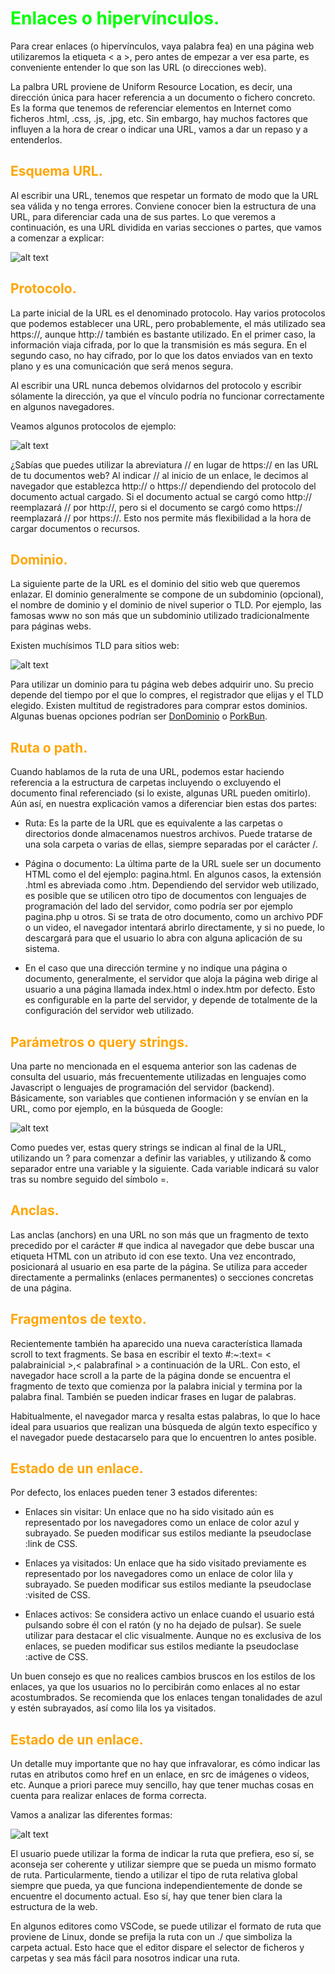 # <span style="color:lime">Enlaces o hipervínculos.</span>

Para crear enlaces (o hipervínculos, vaya palabra fea) en una página web utilizaremos la etiqueta < a >, pero antes de empezar a ver esa parte, es conveniente entender lo que son las URL (o direcciones web).

La palbra URL proviene de Uniform Resource Location, es decir, una dirección única para hacer referencia a un documento o fichero concreto. Es la forma que tenemos de referenciar elementos en Internet como ficheros .html, .css, .js, .jpg, etc. Sin embargo, hay muchos factores que influyen a la hora de crear o indicar una URL, vamos a dar un repaso y a entenderlos.

## <span style="color:orange">Esquema URL.</span>
Al escribir una URL, tenemos que respetar un formato de modo que la URL sea válida y no tenga errores. Conviene conocer bien la estructura de una URL, para diferenciar cada una de sus partes. Lo que veremos a continuación, es una URL dividida en varias secciones o partes, que vamos a comenzar a explicar:

![alt text](./imagenes-enlaces-hipervinculos/estructura-url.png)

## <span style="color:orange">Protocolo.</span>
La parte inicial de la URL es el denominado protocolo. Hay varios protocolos que podemos establecer una URL, pero probablemente, el más utilizado sea https://, aunque http:// también es bastante utilizado. En el primer caso, la información viaja cifrada, por lo que la transmisión es más segura. En el segundo caso, no hay cifrado, por lo que los datos enviados van en texto plano y es una comunicación que será menos segura.

Al escribir una URL nunca debemos olvidarnos del protocolo y escribir sólamente la dirección, ya que el vínculo podría no funcionar correctamente en algunos navegadores.

Veamos algunos protocolos de ejemplo:

![alt text](./imagenes-enlaces-hipervinculos/image.png)

¿Sabías que puedes utilizar la abreviatura // en lugar de https:// en las URL de tu documentos web? Al indicar // al inicio de un enlace, le decimos al navegador que establezca http:// o https:// dependiendo del protocolo del documento actual cargado. Si el documento actual se cargó como http:// reemplazará // por http://, pero si el documento se cargó como https:// reemplazará // por https://. Esto nos permite más flexibilidad a la hora de cargar documentos o recursos.

## <span style="color:orange">Dominio.</span>
La siguiente parte de la URL es el dominio del sitio web que queremos enlazar. El dominio generalmente se compone de un subdominio (opcional), el nombre de dominio y el dominio de nivel superior o TLD. Por ejemplo, las famosas www no son más que un subdominio utilizado tradicionalmente para páginas webs.

Existen muchísimos TLD para sitios web:

![alt text](./imagenes-enlaces-hipervinculos/image-1.png)

Para utilizar un dominio para tu página web debes adquirir uno. Su precio depende del tiempo por el que lo compres, el registrador que elijas y el TLD elegido. Existen multitud de registradores para comprar estos dominios. Algunas buenas opciones podrían ser [DonDominio](https://www.dondominio.com/es/) o [PorkBun](https://porkbun.com/).

## <span style="color:orange">Ruta o path.</span>
Cuando hablamos de la ruta de una URL, podemos estar haciendo referencia a la estructura de carpetas incluyendo o excluyendo el documento final referenciado (si lo existe, algunas URL pueden omitirlo). Aún así, en nuestra explicación vamos a diferenciar bien estas dos partes:

   - Ruta: Es la parte de la URL que es equivalente a las carpetas o directorios donde almacenamos nuestros archivos. Puede tratarse de una sola carpeta o varias de ellas, siempre separadas por el carácter /.

   - Página o documento: La última parte de la URL suele ser un documento HTML como el del ejemplo: pagina.html. En algunos casos, la extensión .html es abreviada como .htm. Dependiendo del servidor web utilizado, es posible que se utilicen otro tipo de documentos con lenguajes de programación del lado del servidor, como podría ser por ejemplo pagina.php u otros. Si se trata de otro documento, como un archivo PDF o un video, el navegador intentará abrirlo directamente, y si no puede, lo descargará para que el usuario lo abra con alguna aplicación de su sistema.

   - En el caso que una dirección termine y no indique una página o documento, generalmente, el servidor que aloja la página web dirige al usuario a una página llamada index.html o index.htm por defecto. Esto es configurable en la parte del servidor, y depende de totalmente de la configuración del servidor web utilizado.

## <span style="color:orange">Parámetros o query strings.</span>
Una parte no mencionada en el esquema anterior son las cadenas de consulta del usuario, más frecuentemente utilizadas en lenguajes como Javascript o lenguajes de programación del servidor (backend). Básicamente, son variables que contienen información y se envían en la URL, como por ejemplo, en la búsqueda de Google:

![alt text](./imagenes-enlaces-hipervinculos/image-2.png)

Como puedes ver, estas query strings se indican al final de la URL, utilizando un ? para comenzar a definir las variables, y utilizando & como separador entre una variable y la siguiente. Cada variable indicará su valor tras su nombre seguido del símbolo =.

## <span style="color:orange">Anclas.</span>
Las anclas (anchors) en una URL no son más que un fragmento de texto precedido por el carácter # que indica al navegador que debe buscar una etiqueta HTML con un atributo id con ese texto. Una vez encontrado, posicionará al usuario en esa parte de la página. Se utiliza para acceder directamente a permalinks (enlaces permanentes) o secciones concretas de una página.

## <span style="color:orange">Fragmentos de texto.</span>
Recientemente también ha aparecido una nueva característica llamada scroll to text fragments. Se basa en escribir el texto #:~:text= < palabrainicial >,< palabrafinal > a continuación de la URL. Con esto, el navegador hace scroll a la parte de la página donde se encuentra el fragmento de texto que comienza por la palabra inicial y termina por la palabra final. También se pueden indicar frases en lugar de palabras.

Habitualmente, el navegador marca y resalta estas palabras, lo que lo hace ideal para usuarios que realizan una búsqueda de algún texto específico y el navegador puede destacarselo para que lo encuentren lo antes posible.

## <span style="color:orange">Estado de un enlace.</span>
Por defecto, los enlaces pueden tener 3 estados diferentes:

   - Enlaces sin visitar: Un enlace que no ha sido visitado aún es representado por los navegadores como un enlace de color azul y subrayado. Se pueden modificar sus estilos mediante la pseudoclase :link de CSS.

   - Enlaces ya visitados: Un enlace que ha sido visitado previamente es representado por los navegadores como un enlace de color lila y subrayado. Se pueden modificar sus estilos mediante la pseudoclase :visited de CSS.

   - Enlaces activos: Se considera activo un enlace cuando el usuario está pulsando sobre él con el ratón (y no ha dejado de pulsar). Se suele utilizar para destacar el clic visualmente. Aunque no es exclusiva de los enlaces, se pueden modificar sus estilos mediante la pseudoclase :active de CSS.

Un buen consejo es que no realices cambios bruscos en los estilos de los enlaces, ya que los usuarios no lo percibirán como enlaces al no estar acostumbrados. Se recomienda que los enlaces tengan tonalidades de azul y estén subrayados, así como lila los ya visitados.

## <span style="color:orange">Estado de un enlace.</span>
Un detalle muy importante que no hay que infravalorar, es cómo indicar las rutas en atributos como href en un enlace, en src de imágenes o videos, etc. Aunque a priori parece muy sencillo, hay que tener muchas cosas en cuenta para realizar enlaces de forma correcta.

Vamos a analizar las diferentes formas:

![alt text](./imagenes-enlaces-hipervinculos/image-3.png)

El usuario puede utilizar la forma de indicar la ruta que prefiera, eso sí, se aconseja ser coherente y utilizar siempre que se pueda un mismo formato de ruta. Particularmente, tiendo a utilizar el tipo de ruta relativa global siempre que pueda, ya que funciona independientemente de donde se encuentre el documento actual. Eso sí, hay que tener bien clara la estructura de la web.

En algunos editores como VSCode, se puede utilizar el formato de ruta que proviene de Linux, donde se prefija la ruta con un ./ que simboliza la carpeta actual. Esto hace que el editor dispare el selector de ficheros y carpetas y sea más fácil para nosotros indicar una ruta.
